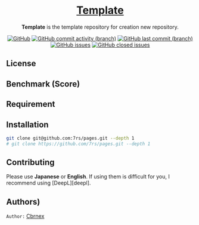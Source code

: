 <h1 align="center">
    <a href="https://7rs.dev">Template</a>
</h1>

<p align="center">
    <b>Template</b> is the template repository for creation new repository.
</p>

<p align="center">
    <a href="https://github.com/7rs/template/blob/main/LICENSE"><img alt="GitHub" src="https://img.shields.io/github/license/7rs/template?style=for-the-badge&labelColor=black&color=blue"></a>
    <a href="https://github.com/7rs/template/commits/main"><img alt="GitHub commit activity (branch)" src="https://img.shields.io/github/commit-activity/t/7rs/template?style=for-the-badge&labelColor=black&color=blue"></a>
    <a href="https://github.com/7rs/template/commits/main"><img alt="GitHub last commit (branch)" src="https://img.shields.io/github/last-commit/7rs/template/main?style=for-the-badge&label=%20&color=blue"></a>
    <a href="https://github.com/7rs/template/issues"><img alt="GitHub issues" src="https://img.shields.io/github/issues-raw/7rs/template?style=for-the-badge&label=issues&labelColor=black&color=red"></a>
    <a href="https://github.com/7rs/template/issues?q=is%3Aissue+is%3Aclosed"><img alt="GitHub closed issues" src="https://img.shields.io/github/issues-closed-raw/7rs/template?style=for-the-badge&label=%20&color=green"></a>
</p>


## License


## Benchmark (Score)


## Requirement


## Installation

```bash
git clone git@github.com:7rs/pages.git --depth 1
# git clone https://github.com/7rs/pages.git --depth 1
```

## Contributing

Please use **Japanese** or **English**. If using them is difficult for you, I recommend using [DeepL][deepl].

## Authors)

`Author:` [Cbrnex](https://github.com/7rs)
